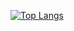 [![Top Langs](https://github-readme-stats.vercel.app/api/top-langs/?username=sayuo4&layout=compact&theme=dark&hide=c%23,html,cmake,css&langs_count=15)](https://github.com/anuraghazra/github-readme-stats)
